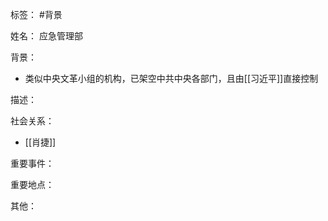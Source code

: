 标签： #背景

姓名：
应急管理部

背景：
- 类似中央文革小组的机构，已架空中共中央各部门，且由[[习近平]]直接控制

描述：

社会关系：
- [[肖捷]]

重要事件：

重要地点：

其他：
